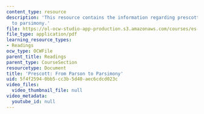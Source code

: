 ```yaml
---
content_type: resource
description: 'This resource contains the information regarding prescott: from parson
  to parsimony.'
file: https://ol-ocw-studio-app-production.s3.amazonaws.com/courses/es-291-learning-seminar-experiments-in-education-spring-2003/5f4f25940bb5cc3b5d40aec6cdcd023c_MITES_291S03_prsct_prsn.pdf
file_type: application/pdf
learning_resource_types:
- Readings
ocw_type: OCWFile
parent_title: Readings
parent_type: CourseSection
resourcetype: Document
title: 'Prescott: From Parson to Parsimony'
uid: 5f4f2594-0bb5-cc3b-5d40-aec6cdcd023c
video_files:
  video_thumbnail_file: null
video_metadata:
  youtube_id: null
---
```

